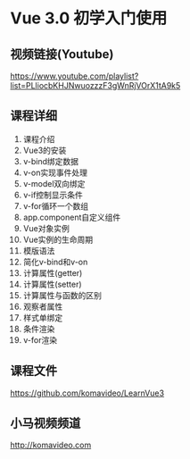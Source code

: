Vue 3.0 初学入门使用
===================

## 视频链接(Youtube)

https://www.youtube.com/playlist?list=PLliocbKHJNwuozzzF3gWnRjVOrX1tA9k5

## 课程详细

01. 课程介绍
02. Vue3的安装
03. v-bind绑定数据
04. v-on实现事件处理
05. v-model双向绑定
06. v-if控制显示条件
07. v-for循环一个数组
08. app.component自定义组件
09. Vue对象实例
10. Vue实例的生命周期
11. 模版语法
12. 简化v-bind和v-on
13. 计算属性(getter)
14. 计算属性(setter)
15. 计算属性与函数的区别
16. 观察者属性
17. 样式单绑定
18. 条件渲染
19. v-for渲染

## 课程文件

https://github.com/komavideo/LearnVue3

## 小马视频频道

http://komavideo.com
